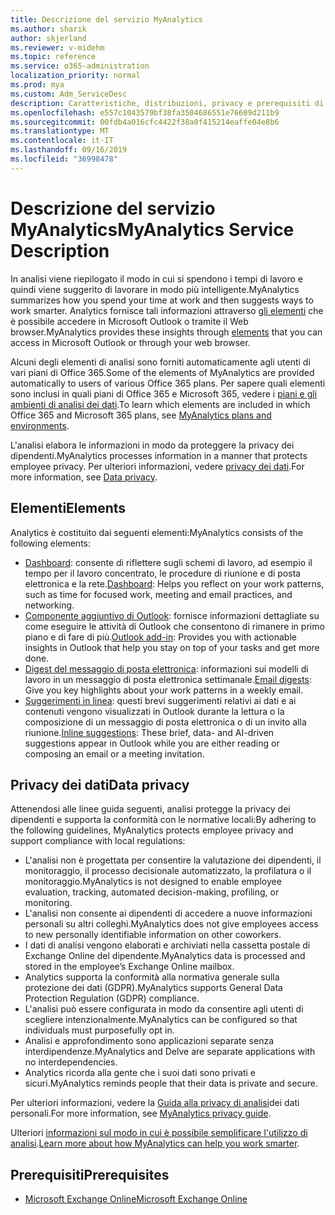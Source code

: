 ```yaml
---
title: Descrizione del servizio MyAnalytics
ms.author: sharik
author: skjerland
ms.reviewer: v-midehm
ms.topic: reference
ms.service: o365-administration
localization_priority: normal
ms.prod: mya
ms.custom: Adm_ServiceDesc
description: Caratteristiche, distribuzioni, privacy e prerequisiti di analisi dei dati
ms.openlocfilehash: e557c1043579bf38fa3504686551e76609d211b9
ms.sourcegitcommit: 00fdb4a016cfc4422f38a0f415214eaffe04e8b6
ms.translationtype: MT
ms.contentlocale: it-IT
ms.lasthandoff: 09/16/2019
ms.locfileid: "36998478"
---
```

# <a name="myanalytics-service-description"></a><span data-ttu-id="0d77b-103">Descrizione del servizio MyAnalytics</span><span class="sxs-lookup"><span data-stu-id="0d77b-103">MyAnalytics Service Description</span></span>

<span data-ttu-id="0d77b-104">In analisi viene riepilogato il modo in cui si spendono i tempi di lavoro e quindi viene suggerito di lavorare in modo più intelligente.</span><span class="sxs-lookup"><span data-stu-id="0d77b-104">MyAnalytics summarizes how you spend your time at work and then suggests ways to work smarter.</span></span> <span data-ttu-id="0d77b-105">Analytics fornisce tali informazioni attraverso [gli elementi](#elements) che è possibile accedere in Microsoft Outlook o tramite il Web browser.</span><span class="sxs-lookup"><span data-stu-id="0d77b-105">MyAnalytics provides these insights through [elements](#elements) that you can access in Microsoft Outlook or through your web browser.</span></span>

<span data-ttu-id="0d77b-106">Alcuni degli elementi di analisi sono forniti automaticamente agli utenti di vari piani di Office 365.</span><span class="sxs-lookup"><span data-stu-id="0d77b-106">Some of the elements of MyAnalytics are provided automatically to users of various Office 365 plans.</span></span> <span data-ttu-id="0d77b-107">Per sapere quali elementi sono inclusi in quali piani di Office 365 e Microsoft 365, vedere i [piani e gli ambienti di analisi dei dati](https://docs.microsoft.com/workplace-analytics/myanalytics/overview/plans-environments).</span><span class="sxs-lookup"><span data-stu-id="0d77b-107">To learn which elements are included in which Office 365 and Microsoft 365 plans, see [MyAnalytics plans and environments](https://docs.microsoft.com/workplace-analytics/myanalytics/overview/plans-environments).</span></span>  

<span data-ttu-id="0d77b-108">L'analisi elabora le informazioni in modo da proteggere la privacy dei dipendenti.</span><span class="sxs-lookup"><span data-stu-id="0d77b-108">MyAnalytics processes information in a manner that protects employee privacy.</span></span> <span data-ttu-id="0d77b-109">Per ulteriori informazioni, vedere [privacy dei dati](#data-privacy).</span><span class="sxs-lookup"><span data-stu-id="0d77b-109">For more information, see [Data privacy](#data-privacy).</span></span>

## <a name="elements"></a><span data-ttu-id="0d77b-110">Elementi</span><span class="sxs-lookup"><span data-stu-id="0d77b-110">Elements</span></span>

<span data-ttu-id="0d77b-111">Analytics è costituito dai seguenti elementi:</span><span class="sxs-lookup"><span data-stu-id="0d77b-111">MyAnalytics consists of the following elements:</span></span>

* <span data-ttu-id="0d77b-112">[Dashboard](https://docs.microsoft.com/workplace-analytics/myanalytics/use/dashboard-2): consente di riflettere sugli schemi di lavoro, ad esempio il tempo per il lavoro concentrato, le procedure di riunione e di posta elettronica e la rete.</span><span class="sxs-lookup"><span data-stu-id="0d77b-112">[Dashboard](https://docs.microsoft.com/workplace-analytics/myanalytics/use/dashboard-2): Helps you reflect on your work patterns, such as time for focused work, meeting and email practices, and networking.</span></span>
* <span data-ttu-id="0d77b-113">[Componente aggiuntivo di Outlook](https://docs.microsoft.com/workplace-analytics/myanalytics/use/add-in): fornisce informazioni dettagliate su come eseguire le attività di Outlook che consentono di rimanere in primo piano e di fare di più.</span><span class="sxs-lookup"><span data-stu-id="0d77b-113">[Outlook add-in](https://docs.microsoft.com/workplace-analytics/myanalytics/use/add-in): Provides you with actionable insights in Outlook that help you stay on top of your tasks and get more done.</span></span>
* <span data-ttu-id="0d77b-114">[Digest del messaggio di posta elettronica](https://docs.microsoft.com/workplace-analytics/myanalytics/use/email-digest-2): informazioni sui modelli di lavoro in un messaggio di posta elettronica settimanale.</span><span class="sxs-lookup"><span data-stu-id="0d77b-114">[Email digests](https://docs.microsoft.com/workplace-analytics/myanalytics/use/email-digest-2): Give you key highlights about your work patterns in a weekly email.</span></span>
* <span data-ttu-id="0d77b-115">[Suggerimenti in linea](https://docs.microsoft.com/workplace-analytics/myanalytics/use/mya-notifications): questi brevi suggerimenti relativi ai dati e ai contenuti vengono visualizzati in Outlook durante la lettura o la composizione di un messaggio di posta elettronica o di un invito alla riunione.</span><span class="sxs-lookup"><span data-stu-id="0d77b-115">[Inline suggestions](https://docs.microsoft.com/workplace-analytics/myanalytics/use/mya-notifications): These brief, data- and AI-driven suggestions appear in Outlook while you are either reading or composing an email or a meeting invitation.</span></span>

## <a name="data-privacy"></a><span data-ttu-id="0d77b-116">Privacy dei dati</span><span class="sxs-lookup"><span data-stu-id="0d77b-116">Data privacy</span></span>

<span data-ttu-id="0d77b-117">Attenendosi alle linee guida seguenti, analisi protegge la privacy dei dipendenti e supporta la conformità con le normative locali:</span><span class="sxs-lookup"><span data-stu-id="0d77b-117">By adhering to the following guidelines, MyAnalytics protects employee privacy and support compliance with local regulations:</span></span>

* <span data-ttu-id="0d77b-118">L'analisi non è progettata per consentire la valutazione dei dipendenti, il monitoraggio, il processo decisionale automatizzato, la profilatura o il monitoraggio.</span><span class="sxs-lookup"><span data-stu-id="0d77b-118">MyAnalytics is not designed to enable employee evaluation, tracking, automated decision-making, profiling, or monitoring.</span></span>
* <span data-ttu-id="0d77b-119">L'analisi non consente ai dipendenti di accedere a nuove informazioni personali su altri colleghi.</span><span class="sxs-lookup"><span data-stu-id="0d77b-119">MyAnalytics does not give employees access to new personally identifiable information on other coworkers.</span></span>
* <span data-ttu-id="0d77b-120">I dati di analisi vengono elaborati e archiviati nella cassetta postale di Exchange Online del dipendente.</span><span class="sxs-lookup"><span data-stu-id="0d77b-120">MyAnalytics data is processed and stored in the employee’s Exchange Online mailbox.</span></span>
* <span data-ttu-id="0d77b-121">Analytics supporta la conformità alla normativa generale sulla protezione dei dati (GDPR).</span><span class="sxs-lookup"><span data-stu-id="0d77b-121">MyAnalytics supports General Data Protection Regulation (GDPR) compliance.</span></span>
* <span data-ttu-id="0d77b-122">L'analisi può essere configurata in modo da consentire agli utenti di scegliere intenzionalmente.</span><span class="sxs-lookup"><span data-stu-id="0d77b-122">MyAnalytics can be configured so that individuals must purposefully opt in.</span></span>
* <span data-ttu-id="0d77b-123">Analisi e approfondimento sono applicazioni separate senza interdipendenze.</span><span class="sxs-lookup"><span data-stu-id="0d77b-123">MyAnalytics and Delve are separate applications with no interdependencies.</span></span>
* <span data-ttu-id="0d77b-124">Analytics ricorda alla gente che i suoi dati sono privati e sicuri.</span><span class="sxs-lookup"><span data-stu-id="0d77b-124">MyAnalytics reminds people that their data is private and secure.</span></span>

<span data-ttu-id="0d77b-125">Per ulteriori informazioni, vedere la [Guida alla privacy di analisi](https://docs.microsoft.com/workplace-analytics/myanalytics/overview/privacy-guide)dei dati personali.</span><span class="sxs-lookup"><span data-stu-id="0d77b-125">For more information, see [MyAnalytics privacy guide](https://docs.microsoft.com/workplace-analytics/myanalytics/overview/privacy-guide).</span></span>

<span data-ttu-id="0d77b-126">Ulteriori [informazioni sul modo in cui è possibile semplificare l'utilizzo di analisi](https://products.office.com/business/myanalytics-personal-analytics).</span><span class="sxs-lookup"><span data-stu-id="0d77b-126">[Learn more about how MyAnalytics can help you work smarter](https://products.office.com/business/myanalytics-personal-analytics).</span></span>

## <a name="prerequisites"></a><span data-ttu-id="0d77b-127">Prerequisiti</span><span class="sxs-lookup"><span data-stu-id="0d77b-127">Prerequisites</span></span>

* [<span data-ttu-id="0d77b-128">Microsoft Exchange Online</span><span class="sxs-lookup"><span data-stu-id="0d77b-128">Microsoft Exchange Online</span></span>](https://docs.microsoft.com/office365/servicedescriptions/exchange-online-service-description/exchange-online-service-description)
